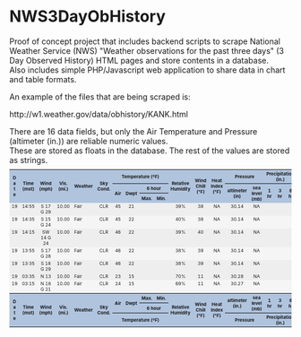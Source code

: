 # NWS3DayObHistory
Proof of concept project that includes backend scripts to scrape National Weather Service (NWS) 
"Weather observations for the past three days" (3 Day Observed History) HTML pages and store contents in a database.  
Also includes simple PHP/Javascript web application to share data in chart and table formats.
<p>
An example of the files that are being scraped is:<p>
http://w1.weather.gov/data/obhistory/KANK.html
<P>
<p>
There are 16 data fields, but only the Air Temperature and Pressure (altimeter (in.)) are reliable numeric values.  
<br>
These are stored as floats in the database.  The rest of the values are stored as strings.


<table style="font-size: 8px;" cellspacing="3" cellpadding="2" border="0" width="670"><tr align="center" bgcolor="#b0c4de"><th rowspan="3" width="17">D<br>a<br>t<br>e</th><th rowspan="3" width="32">Time<br>(mst)</th>
							<th rowspan="3" width="80">Wind<br>(mph)</th><th rowspan="3" width="40">Vis.<br>(mi.)</th><th rowspan="3" width="80">Weather</th><th rowspan="3" width="65">Sky Cond.</th>
							<th colspan="4">Temperature (&ordm;F)</th><th rowspan="3" width="65">Relative<br>Humidity</th><th rowspan="3" width="80">Wind<br>Chill<br>(&deg;F)</th><th rowspan="3" width="80">Heat<br>Index<br>(&deg;F)</th><th colspan="2">Pressure</th><th colspan="3">Precipitation (in.)</th></tr>
							<tr align="center" bgcolor="#b0c4de"><th rowspan="2" width="45">Air</th><th rowspan="2" width="26">Dwpt</th><th colspan="2">6 hour</th>
							<th rowspan="2" width="40">altimeter<br>(in)</th><th rowspan="2" width="40">sea level<br>(mb)</th><th rowspan="2" width="24">1 hr</th>
							<th rowspan="2" width="24">3 hr</th><th rowspan="2" width="30">6 hr</th></tr>
							<tr align="center" bgcolor="#b0c4de"><th width="26">Max.</th><th width="26">Min.</th></tr><tr align="center" valign="top" bgcolor="#eeeeee"><td>19</td><td align="right">14:55</td><td>S 17 G 29</td><td>10.00</td><td align="left">Fair</td><td>CLR</td><td>45</td><td>21</td>
    <td></td><td></td><td>39%</td><td>38</td><td>NA</td><td>30.14</td><td>NA</td><td></td><td></td><td></td></tr><tr align="center" valign="top" bgcolor="#f5f5f5"><td>19</td><td align="right">14:35</td><td>S 15 G 24</td><td>10.00</td><td align="left">Fair</td><td>CLR</td><td>45</td><td>22</td>
    <td></td><td></td><td>40%</td><td>38</td><td>NA</td><td>30.14</td><td>NA</td><td></td><td></td><td></td></tr><tr align="center" valign="top" bgcolor="#eeeeee"><td>19</td><td align="right">14:15</td><td>SW 14 G 24</td><td>10.00</td><td align="left">Fair</td><td>CLR</td><td>46</td><td>22</td>
    <td></td><td></td><td>39%</td><td>40</td><td>NA</td><td>30.14</td><td>NA</td><td></td><td></td><td></td></tr><tr align="center" valign="top" bgcolor="#f5f5f5"><td>19</td><td align="right">13:55</td><td>S 17 G 28</td><td>10.00</td><td align="left">Fair</td><td>CLR</td><td>46</td><td>22</td>
    <td></td><td></td><td>38%</td><td>39</td><td>NA</td><td>30.14</td><td>NA</td><td></td><td></td><td></td></tr><tr align="center" valign="top" bgcolor="#eeeeee"><td>19</td><td align="right">13:35</td><td>S 18 G 29</td><td>10.00</td><td align="left">Fair</td><td>CLR</td><td>46</td><td>22</td>
    <td></td><td></td><td>38%</td><td>39</td><td>NA</td><td>30.14</td><td>NA</td><td></td><td></td><td></td></tr><tr align="center" valign="top" bgcolor="#eeeeee"><td>19</td><td align="right">03:35</td><td>N 13</td><td>10.00</td><td align="left">Fair</td><td>CLR</td><td>23</td><td>15</td>
    <td></td><td></td><td>70%</td><td>11</td><td>NA</td><td>30.28</td><td>NA</td><td></td><td></td><td></td></tr><tr align="center" valign="top" bgcolor="#f5f5f5"><td>19</td><td align="right">03:15</td><td>N 16 G 21</td><td>10.00</td><td align="left">Fair</td><td>CLR</td><td>24</td><td>15</td>
    <td></td><td></td><td>69%</td><td>11</td><td>NA</td><td>30.27</td><td>NA</td><td></td><td></td><td></td></tr><tr align="center" bgcolor="#b0c4de"><th rowspan="3">D<br>a<br>t<br>e</th><th rowspan="3">Time<br>(mst)</th>
							<th rowspan="3">Wind<br>(mph)</th><th rowspan="3">Vis.<br>(mi.)</th><th rowspan="3">Weather</th><th rowspan="3" align="CENTER">Sky Cond.</th>
							<th rowspan="2">Air</th><th rowspan="2">Dwpt</th><th>Max.</th><th>Min.</th><th rowspan="3" width="65">Relative<br>Humidity</th><th rowspan="3" width="80">Wind<br>Chill<br>(&deg;F)</th><th rowspan="3" width="80">Heat<br>Index<br>(&deg;F)</th><th rowspan="2">altimeter<br>(in.)</th><th rowspan="2">sea level<br>(mb)</th>
							<th rowspan="2">1 hr</th><th rowspan="2">3 hr</th><th rowspan="2">6 hr</th></tr>
							<tr align="center" bgcolor="#b0c4de"><th colspan="2">6 hour</th></tr><tr align="center" bgcolor="#b0c4de">
							<th colspan="4">Temperature (&ordm;F)</th><th colspan="2">Pressure</th><th colspan="3">Precipitation (in.)</th></tr></table>

